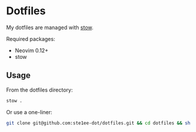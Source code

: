 # Dotfiles
My dotfiles are managed with [stow](https://www.gnu.org/software/stow/).

Required packages:
- Neovim 0.12+
- stow

## Usage
From the dotfiles directory:
```bash
stow .
```
Or use a one-liner:
```bash
git clone git@github.com:ste1ee-dot/dotfiles.git && cd dotfiles && sh ./script.sh
```
